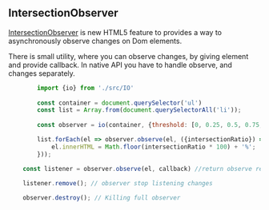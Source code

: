 ## IntersectionObserver

[IntersectionObserver](https://developer.mozilla.org/en-US/docs/Web/API/IntersectionObserver) is new HTML5 feature to provides a way to asynchronously observe changes on Dom elements.

There is small utility, where you can observe changes, by giving element and provide callback. In native API you have to handle observe, and changes separately.

```javascript
        import {io} from './src/IO'
        
        const container = document.querySelector('ul')
        const list = Array.from(document.querySelectorAll('li'));
            
        const observer = io(container, {threshold: [0, 0.25, 0.5, 0.75, 1]});

        list.forEach(el => observer.observe(el, ({intersectionRatio}) => {
            el.innerHTML = Math.floor(intersectionRatio * 100) + '%';
        }));

```

```javascript
    const listener = observer.observe(el, callback) //return observe remove function

    listener.remove(); // observer stop listening changes
    
    observer.destroy(); // Killing full observer 

```

